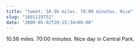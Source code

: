 ```yaml
---
title: "tweet: 10.56 miles. 70:00 minutes. Nice"
slug: "1681119752"
date: "2009-05-02T20:15:34+00:00"
---
```

10.56 miles. 70:00 minutes. Nice day in Central Park.